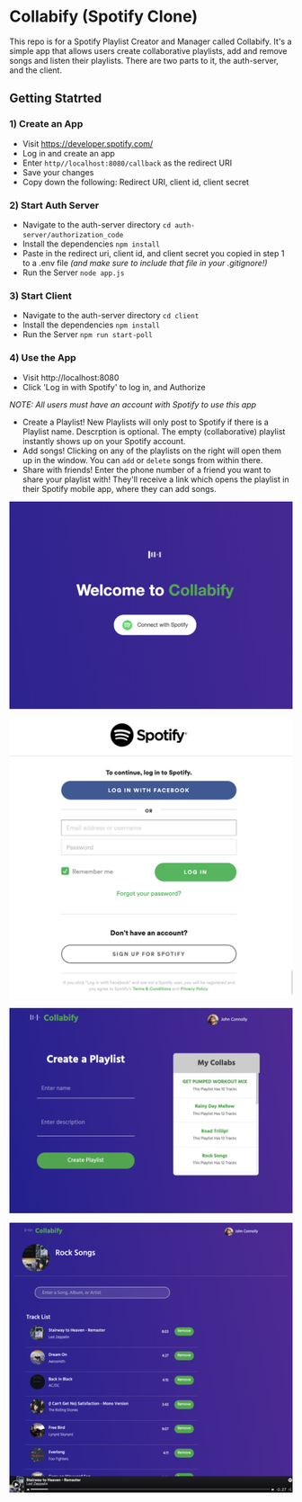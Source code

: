 # Collabify (Spotify Clone)
This repo is for a Spotify Playlist Creator and Manager called Collabify.
It's a simple app that allows users create collaborative playlists, add and remove songs and listen their playlists.
There are two parts to it, the auth-server, and the client.

## Getting Statrted

### 1) Create an App
- Visit https://developer.spotify.com/
- Log in and create an app
- Enter `http//localhost:8080/callback` as the redirect URI
- Save your changes
- Copy down the following: Redirect URI, client id, client secret


### 2)  Start Auth Server
- Navigate to the auth-server directory `cd auth-server/authorization_code`
- Install the dependencies `npm install`
- Paste in the redirect uri, client id, and client secret you copied in step 1 to a .env file *(and make sure to include that file in your .gitignore!)*
- Run the Server `node app.js`


### 3)  Start Client
- Navigate to the auth-server directory `cd client`
- Install the dependencies `npm install`
- Run the Server `npm run start-poll`

### 4)  Use the App
- Visit http://localhost:8080
- Click 'Log in with Spotify' to log in, and Authorize 

*NOTE: All users must have an account with Spotify to use this app*

- Create a Playlist! New Playlists will only post to Spotify if there is a Playlist name. Descrption is optional. The empty (collaborative) playlist instantly shows up on your Spotify account.
- Add songs! Clicking on any of the playlists on the right will open them up in the window. You can `add` or `delete` songs from within there. 
- Share with friends! Enter the phone number of a friend you want to share your playlist with! They'll receive a link which opens the playlist in their Spotify mobile app, where they can add songs.


![Landing page: Clicking this button will send you to Spotify's authorization page. Giving this app permission to read your profile information (such as name, number of followers, etc) and create and edit playlists.](https://github.com/SarahMadro/Collabify-Music-App/blob/flowCheck/docs/Home%20Screen.png?raw=true)

![Landing page: Clicking this button will send you to Spotify's authorization page. Giving this app permission to read your profile information (such as name, number of followers, etc) and create and edit playlists.](https://github.com/SarahMadro/Collabify-Music-App/blob/flowCheck/docs/Spotify%20Authorization.png?raw=true)

![Main Dashboard: Create a collaborative playlist from here. Playlists made here will be collaborative by default. The component on the right is a filtered list of all your Collaborative Playlists.](https://github.com/SarahMadro/Collabify-Music-App/blob/flowCheck/docs/Main%20Dashboard.png?raw=true)

![Playlist Room: In here the user can add or delete songs. Search will return the top five results. Click on any one of them will add them to your playlist instantly.](https://github.com/SarahMadro/Collabify-Music-App/blob/flowCheck/docs/Playlist%20Details.png?raw=true)